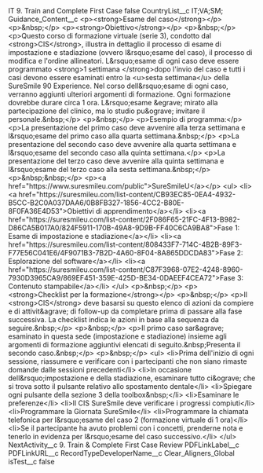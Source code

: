 <?xml version="1.0" encoding="UTF-8"?>
<CustomMetadata xmlns="http://soap.sforce.com/2006/04/metadata" xmlns:xsi="http://www.w3.org/2001/XMLSchema-instance" xmlns:xsd="http://www.w3.org/2001/XMLSchema">
    <label>IT 9. Train and Complete First Case</label>
    <protected>false</protected>
    <values>
        <field>CountryList__c</field>
        <value xsi:type="xsd:string">IT;VA;SM;</value>
    </values>
    <values>
        <field>Guidance_Content__c</field>
        <value xsi:type="xsd:string">&lt;p&gt;&lt;strong&gt;Esame del caso&lt;/strong&gt;&lt;/p&gt;
&lt;p&gt;&amp;nbsp;&lt;/p&gt;
&lt;p&gt;&lt;strong&gt;Obiettivo&lt;/strong&gt;&lt;/p&gt;
&lt;p&gt;&amp;nbsp;&lt;/p&gt;
&lt;p&gt;Questo corso di formazione virtuale (serie 3), condotto dal &lt;strong&gt;CIS&lt;/strong&gt;, illustra in dettaglio il processo di esame di impostazione e stadiazione (ovvero l&amp;rsquo;esame del caso), il processo di modifica e l&apos;ordine allineatori. L&amp;rsquo;esame di ogni caso deve essere programmato &lt;strong&gt;1 settimana &lt;/strong&gt;dopo l&apos;invio del caso e tutti i casi devono essere esaminati entro la &lt;u&gt;sesta settimana&lt;/u&gt; della SureSmile 90 Experience. Nel corso dell&amp;rsquo;esame di ogni caso, verranno aggiunti ulteriori argomenti di formazione. Ogni formazione dovrebbe durare circa 1 ora. L&amp;rsquo;esame &amp;egrave; mirato alla partecipazione del clinico, ma lo studio pu&amp;ograve; invitare il personale.&amp;nbsp;&lt;/p&gt;
&lt;p&gt;&amp;nbsp;&lt;/p&gt;
&lt;p&gt;Esempio di programma:&lt;/p&gt;
&lt;p&gt;La presentazione del primo caso deve avvenire alla terza settimana e l&amp;rsquo;esame del primo caso alla quarta settimana.&amp;nbsp;&lt;/p&gt;
&lt;p&gt;La presentazione del secondo caso deve avvenire alla quarta settimana e l&amp;rsquo;esame del secondo caso alla quinta settimana.&lt;/p&gt;
&lt;p&gt;La presentazione del terzo caso deve avvenire alla quinta settimana e l&amp;rsquo;esame del terzo caso alla sesta settimana.&amp;nbsp;&lt;/p&gt;
&lt;p&gt;&amp;nbsp;&amp;nbsp;&lt;/p&gt;
&lt;p&gt;&lt;a href=&quot;https://www.suresmileu.com/public&quot;&gt;SureSmileU&lt;/a&gt;&lt;/p&gt;
&lt;ul&gt;
&lt;li&gt;&lt;a href=&quot;https://suresmileu.com/list-content/CB93EC85-0EA4-4932-B5CC-B2C0A037DAA6/0B8FB327-1856-4CC2-B80E-8F0FA36E4D53&quot;&gt;Obiettivi di apprendimento&lt;/a&gt;&lt;/li&gt;
&lt;li&gt;&lt;a href=&quot;https://suresmileu.com/list-content/2F086F65-21FC-4F13-B982-D86CA5B017A0/824F5911-170B-49A8-9D9B-FF40C6CA9BA8&quot;&gt;Fase 1: Esame di impostazione e stadiazione&lt;/a&gt;&lt;/li&gt;
&lt;li&gt;&lt;a href=&quot;https://suresmileu.com/list-content/808433F7-714C-4B2B-89F3-F77E56C041E6/4F9071B3-7B2D-4A60-8F04-8A865DDCDA83&quot;&gt;Fase 2: Esplorazione del software&lt;/a&gt;&lt;/li&gt;
&lt;li&gt;&lt;a href=&quot;https://suresmileu.com/list-content/C87F3968-07E2-4248-8960-7930D3965CA9/869EF451-359E-425D-BE34-0DAEEF4CEA72&quot;&gt;Fase 3: Contenuto stampabile&lt;/a&gt;&lt;/li&gt;
&lt;/ul&gt;
&lt;p&gt;&amp;nbsp;&lt;/p&gt;
&lt;p&gt;&lt;strong&gt;Checklist per la formazione&lt;/strong&gt;&lt;/p&gt;
&lt;p&gt;&amp;nbsp;&lt;/p&gt;
&lt;p&gt;Il &lt;strong&gt;CIS&lt;/strong&gt; deve basarsi su questo elenco di azioni da compiere e di attivit&amp;agrave; di follow-up da completare prima di passare alla fase successiva. La checklist indica le azioni in base alla sequenza da seguire.&amp;nbsp;&lt;/p&gt;
&lt;p&gt;&amp;nbsp;&lt;/p&gt;
&lt;p&gt;Il primo caso sar&amp;agrave; esaminato in questa sede (impostazione e stadiazione) insieme agli argomenti di formazione aggiuntivi elencati di seguito.&amp;nbsp;Presenta il secondo caso.&amp;nbsp;&lt;/p&gt;
&lt;p&gt;&amp;nbsp;&lt;/p&gt;
&lt;ul&gt;
&lt;li&gt;Prima dell&apos;inizio di ogni sessione, riassumere e verificare con i partecipanti che non siano rimaste domande dalle sessioni precedenti&lt;/li&gt;
&lt;li&gt;In occasione dell&amp;rsquo;impostazione e della stadiazione, esaminare tutto ci&amp;ograve; che si trova sotto il pulsante relativo allo spostamento dentale&lt;/li&gt;
&lt;li&gt;Spiegare ogni pulsante della sezione 3 della toolbox&amp;nbsp;&lt;/li&gt;
&lt;li&gt;Esaminare le preferenze&lt;/li&gt;
&lt;li&gt;Il CIS SureSmile deve verificare i progressi compiuti&lt;/li&gt;
&lt;li&gt;Programmare la Giornata SureSmile&lt;/li&gt;
&lt;li&gt;Programmare la chiamata telefonica per l&amp;rsquo;esame del caso 2 (formazione virtuale di 1 ora)&lt;/li&gt;
&lt;li&gt;Se il partecipante ha avuto problemi con i concetti, prenderne nota e tenerlo in evidenza per l&amp;rsquo;esame del caso successivo.&lt;/li&gt;
&lt;/ul&gt;</value>
    </values>
    <values>
        <field>NextActivity__c</field>
        <value xsi:type="xsd:string">9. Train &amp; Complete First Case Review</value>
    </values>
    <values>
        <field>PDFLinkLabel__c</field>
        <value xsi:nil="true"/>
    </values>
    <values>
        <field>PDFLinkURL__c</field>
        <value xsi:nil="true"/>
    </values>
    <values>
        <field>RecordTypeDeveloperName__c</field>
        <value xsi:type="xsd:string">Clear_Aligners_Global</value>
    </values>
    <values>
        <field>isTest__c</field>
        <value xsi:type="xsd:boolean">false</value>
    </values>
</CustomMetadata>
